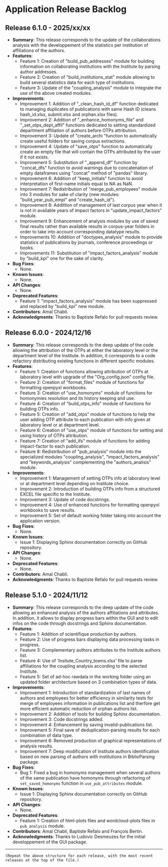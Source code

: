 # Application Release Backlog

## Release 6.1.0 - 2025/xx/xx
* **Summary**: This release corresponds to the update of the collaborations analysis with the developpement of the statistics per institution of affiliations of the authors.
* **Features**:
  - Feature 1: Creation of "build_pub_addresses" module for building information on collaborating institutions with the Institute by parsing author addresses.
  - Feature 2: Creation of "build_institutions_stat" module allowing to build several statistics data for each type of institutions.
  - Feature 3: Update of the "coupling_analysis" module to integrate the use of the above created modules.
* **Improvements**:
  - Improvement 1: Addition of "_clean_hash_id_df" function dedicated to managing duplicates of publications with same Hash ID (cleans hash_id.xlsx, submit.xlsx and orphan.xlsx files).
  - Improvement 2: Addition of "_enhance_homonyms_file" and "_set_otps_dept_affil" functions dedicated to setting standardized department affiliation of authors before OTPs attribution.
  - Improvement 3: Update of "create_archi "function to automatically create useful folders for saving corpus extractions.
  - Improvement 4: Update of "save_otps" function to automatically create an empty file that will contain the OTPs attributed by the user if it not exists.
  - Improvement 5: Substitution of "_append_df" function by "concat_dfs" function to avoid warnings due to concatenation of empty dataframes using "concat" method of "pandas" library.
  - Improvement 6: Addition of "keep_initials" function  to avoid interpretation of first-name initials equal to NA as NaN.
  - Improvement 7: Redistribution of "merge_pub_employees" module into 3 modules for sake of clarity (new modules: "build_year_pub_empl" and "create_hash_id").
  - Improvement 8: Addittion of management of last corpus year when it is not in available years of impact factors in "update_impact_factors" module.
  - Improvement 9: Enhancement of analysis modules by use of saved final results rather than available results in corpus-year folders in order to take into account corresponding datatype results.
  - Improvements 10: Addition of "doctypes_analysis" module to provide statistics of publications by journals, conference proceedings or books.
  - Improvements 11: Substitution of "impact_factors_analysis" module by "build_kpi" one for the sake of clarity.
* **Bug Fixes**:
  - None.
* **Known Issues**:
  - None.
* **API Changes**:
  - None.
* **Deprecated Features**:
  - Feature 1: "impact_factors_analysis" module has been suppressed and replaced by "build_kpi" new module.
* **Contributors**: Amal Chabli.
* **Acknowledgments**: Thanks to Baptiste Refalo for pull requests review.
    
## Release 6.0.0 - 2024/12/16
* **Summary**: This release corresponds to the deep update of the code allowing the attribution of the OTPs at either the laboratory level or the department level of the Institute. In addition, it corresponds to a code refactory distributing existing functions in different specific modules.
* **Features**:
  - Feature 1: Creation of functions allowing attribution of OTPs at laboratory level with upgrade of the "<institute>Org_config.json" config file.
  - Feature 2: Creation of "format_files" module of functions for formatting openpyxl workbooks.
  - Feature 3: Creation of "use_homonyms" module of functions for homonymies resolution and its history keeping and use.
  - Feature 4: Creation of "build_otps_info" module of functions for building OTPs info.
  - Feature 5: Creation of "add_otps" module of functions to help the user adding OTP attribute to each publication with info given at laboratory level or at department level.
  - Feature 6: Creation of "use_otps" module of functions for setting and using history of OTPs attribution.
  - Feature 7: Creation of "add_ifs" module of functions for adding impact-factor to each publication.
  - Feature 8: Redistribution of "pub_analysis" module into the specialized modules "coupling_analysis", "impact_factors_analysis" and "keywords_analysis" complementing the "authors_analisis" module.
* **Improvements**:
  - Improvement 1: Management of setting OTPs info at laboratory level or at department level depending on Institute choice.
  - Improvement 2: Introduction of building OTPs info from a structured EXCEL file specific to the Institute.
  - Improvement 3: Update of code docstrings.
  - Improvement 4: Use of enhanced functions for formatting openpyxl workbooks to save results.
  - Improvement 5: Set of default working folder taking into account the application version.
* **Bug Fixes**:
  - None.
* **Known Issues**:
  - Issue 1: Displaying Sphinx documentation correctly on GitHub repository.
* **API Changes**:
  - None.
* **Deprecated Features**:
  - None.
* **Contributors**: Amal Chabli.
* **Acknowledgments**: Thanks to Baptiste Refalo for pull requests review.

## Release 5.1.0 - 2024/11/12
* **Summary**: This release corresponds to the deep update of the code allowing an enhanced analysis of the authors affiliations and attributes. In addition, it allows to display progress bars within the GUI and to edit infos on the code through docstrings and Sphinx documentation.
* **Features**:
  - Feature 1: Addition of scientifique production by authors.
  - Feature 2: Use of progress bars displaying data processing tasks in progress.
  - Feature 3: Complementary authors attributes to the Institute authors list.
  - Feature 4: Use of 'Insitute_Country_towns.xlsx' file to parse affiliations for the coupling analysis according to the selected Institute.
  - Feature 5: Set of ad-hoc rawdata in the working folder using an updated folder architecture based on 3 combination types of data.
* **Improvements**:
  - Improvement 1: Introduction of standardization of last names of authors and employees for better efficiency in similarity tests for merge of employees information in publications list and therfore get more efficient automatic reduction of orphan authors list.
  - Improvement 2: Addition of tools for building Sphinx documentation.
  - Improvement 3: Code docstrings added.
  - Improvement 4: Enhancement by saving invalid-publications list.
  - Improvement 5: Final save of deduplication-parsing results for each combination of data type.
  - Improvement 6: Removed production of graphical representations of analysis results.
  - Improvement 7: Deep modification of Institute authors identification based on new parsing of authors with institutions in BiblioParsing package.
* **Bug Fixes**:
  - Bug 1: Fixed a bug in homonyms management when several authors of the same publication have homonyms through refactoring of `set_saved_homonyms`  function in `use_pub_attributes` module.
* **Known Issues**:
  - Issue 1: Displaying Sphinx documentation correctly on GitHub repository.
* **API Changes**:
  - None.
* **Deprecated Features**:
  - Feature 1: Creation of html-plots files and wordcloud-plots files in `pub_analysis` module.
* **Contributors**: Amal Chabli, Baptiste Refalo and François Bertin.
* **Acknowledgments**: Thanks to Ludovic Desmeuzes for the initial developpement of the GUI package.

---
```
(Repeat the above structure for each release, with the most recent releases at the top of the file.)
```

